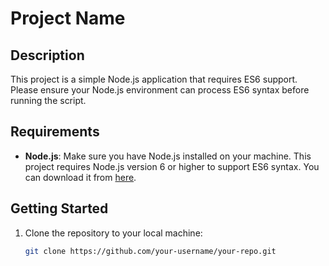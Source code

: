 # Project Name

## Description
This project is a simple Node.js application that requires ES6 support. Please ensure your Node.js environment can process ES6 syntax before running the script.

## Requirements
- **Node.js**: Make sure you have Node.js installed on your machine. This project requires Node.js version 6 or higher to support ES6 syntax. You can download it from [here](https://nodejs.org/).

## Getting Started

1. Clone the repository to your local machine:
   ```bash
   git clone https://github.com/your-username/your-repo.git
